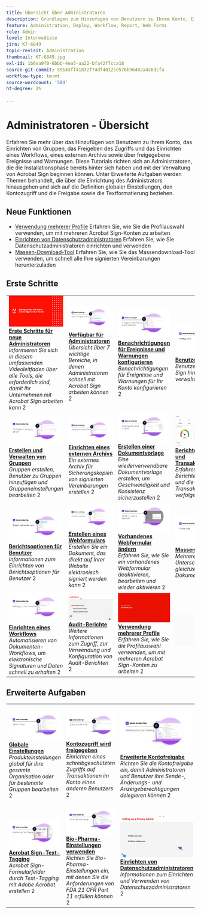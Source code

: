 ```yaml
---
title: Übersicht über Administratoren
description: Grundlagen zum Hinzufügen von Benutzern zu Ihrem Konto, Einrichten von Gruppen, Freigeben des Zugriffs und Einrichten eines Workflows, eines externen Archivs sowie von freigegebenen Ereignissen und Benachrichtigungen
feature: Administration, Deploy, Workflow, Report, Web Forms
role: Admin
level: Intermediate
jira: KT-6849
topic-revisit: Administration
thumbnail: KT-6849.jpg
exl-id: 1b6ea9f0-6bbb-4ea5-aa22-bfa42f7cca18
source-git-commit: 59143ff41832f74df4012ce576b96482a4c6dcfa
workflow-type: tm+mt
source-wordcount: '584'
ht-degree: 2%

---
```


# Administratoren - Übersicht

Erfahren Sie mehr über das Hinzufügen von Benutzern zu Ihrem Konto, das Einrichten von Gruppen, das Freigeben des Zugriffs und das Einrichten eines Workflows, eines externen Archivs sowie über freigegebene Ereignisse und Warnungen. Diese Tutorials richten sich an Administratoren, die die Installationsphase bereits hinter sich haben und mit der Verwaltung von Acrobat Sign beginnen können. Unter Erweiterte Aufgaben werden Themen behandelt, die über die Einrichtung des Administrators hinausgehen und sich auf die Definition globaler Einstellungen, den Kontozugriff und die Freigabe sowie die Textformatierung beziehen.

## Neue Funktionen

* [Verwendung mehrerer Profile](multiple-profiles.md)
Erfahren Sie, wie Sie die Profilauswahl verwenden, um mit mehreren Acrobat Sign-Konten zu arbeiten
* [Einrichten von Datenschutzadministratoren](privacy.md)
Erfahren Sie, wie Sie Datenschutzadministratoren einrichten und verwenden
* [Massen-Download-Tool](bulk-download-tool.md)
Erfahren Sie, wie Sie das Massendownload-Tool verwenden, um schnell alle Ihre signierten Vereinbarungen herunterzuladen

## Erste Schritte

<table style="table-layout:fixed">
<tr>
  <td>
    <a href="get-started-admin.md">
      <img alt="Erste Schritte für neue Administratoren" src="../assets/Gettingstartedadmin_1280.png" />
    </a>
    <div>
    <a href="get-started-admin.md"><strong>Erste Schritte für neue Administratoren</strong></a>
    </div>
    <em>Informieren Sie sich in diesem umfassenden Videoleitfaden über alle Tools, die erforderlich sind, damit Ihr Unternehmen mit Acrobat Sign arbeiten kann</em>
    2<br>
  </td>
  <td>
    <a href="up-and-running-admin.md">
      <img alt="Einstieg in Administratoren" src="../assets/Up-Running.png" />
    </a>
    <div>
    <a href="up-and-running-admin.md"><strong>Verfügbar für Administratoren</strong></a>
    </div>
    <em>Übersicht über 7 wichtige Bereiche, in denen Administratoren schnell mit Acrobat Sign arbeiten können</em>
    2<br>
  </td>
  <td>
    <a href="set-up-shared-events-and-alert.md">
      <img alt="Einrichten von freigegebenen Ereignissen und Warnungen" src="../assets/Notifications_1280.png" />
    </a>
    <div>
    <a href="set-up-shared-events-and-alert.md"><strong>Benachrichtigungen für Ereignisse und Warnungen konfigurieren</strong></a>
    </div>
    <em>Benachrichtigungen für Ereignisse und Warnungen für Ihr Konto konfigurieren</em>
    2<br>
  </td>
  <td>
    <a href="add-users-to-your-account.md">
      <img alt="Benutzer hinzufügen" src="../assets/Adding-Users.png" />
    </a>
    <div>
    <a href="add-users-to-your-account.md"><strong>Benutzer hinzufügen</strong></a>
    </div>
    <em>Benutzer für Acrobat Sign hinzufügen und verwalten</em>
    2<br>
  </td>
</tr>
<tr>
 <td>
    <a href="create-and-manage-groups.md">
      <img alt="Erstellen und Verwalten von Gruppen" src="../assets/Creating-Groups.png" />
    </a>
    <div>
    <a href="create-and-manage-groups.md"><strong>Erstellen und Verwalten von Gruppen</strong></a>
    </div>
    <em>Gruppen erstellen, Benutzer zu Gruppen hinzufügen und Gruppeneinstellungen bearbeiten</em>
    2<br>
  </td>
  <td>
    <a href="set-up-your-external-archive.md">
      <img alt="Einrichten eines externen Archivs" src="../assets/ExternalArchive.png" />
    </a>
    <div>
    <a href="set-up-your-external-archive.md"><strong>Einrichten eines externen Archivs</strong></a>
    </div>
    <em>Ein externes Archiv für Sicherungskopien von signierten Vereinbarungen erstellen</em>
    2<br>
  </td>
  <td>
    <a href="../sign-advanced-users/create-a-template.md">
      <img alt="Erstellen von Dokumentvorlagen" src="../assets/Template.png" />
    </a>
    <div>
    <a href="../sign-advanced-users/create-a-template.md"><strong>Erstellen einer Dokumentvorlage</strong></a>
    </div>
    <em>Eine wiederverwendbare Dokumentvorlage erstellen, um Geschwindigkeit und Konsistenz sicherzustellen</em>
    2<br>
  </td>
  <td>
    <a href="../sign-advanced-users/creating-a-report.md">
      <img alt="Berichterstellung und Transaktionsnutzung" src="../assets/reporting.png" />
    </a>
    <div>
    <a href="../sign-advanced-users/creating-a-report.md"><strong>Berichterstellung und Transaktionsnutzung</strong></a>
    </div>
    <em>Erfahren Sie, wie Sie Berichte generieren und die Transaktionsnutzung verfolgen</em>
    2<br>
  </td>
</tr>
<tr>
  <td>
    <a href="report-options.md">
      <img alt="Berichtsoptionen für Benutzer" src="../assets/report-options.png" />
    </a>
    <div>
    <a href="report-options.md"><strong>Berichtsoptionen für Benutzer</strong></a>
    </div>
    <em>Informationen zum Einrichten von Berichtsoptionen für Benutzer</em>
    2<br>
  </td>
  <td>
    <a href="../sign-advanced-users/webform.md">
      <img alt="Erstellen eines Webformulars" src="../assets/Webform.png" />
    </a>
    <div>
    <a href="../sign-advanced-users/webform.md"><strong>Erstellen eines Webformulars</strong></a>
    </div>
    <em>Erstellen Sie ein Dokument, das direkt auf Ihrer Website elektronisch signiert werden kann</em>
    2<br>
  </td>
  <td>
    <a href="../sign-advanced-users/modify-webform.md">
      <img alt="Vorhandenes Webformular ändern" src="../assets/Modifywebform.png" />
    </a>
    <div>
    <a href="../sign-advanced-users/modify-webform.md"><strong>Vorhandenes Webformular ändern</strong></a>
    </div>
    <em>Erfahren Sie, wie Sie ein vorhandenes Webformular deaktivieren, bearbeiten und wieder aktivieren</em>
    2<br>
  </td>
  <td>
    <a href="../sign-advanced-users/megasign.md">
      <img alt="Massenversand" src="../assets/send-in-bulk.png" />
    </a>
    <div>
    <a href="../sign-advanced-users/megasign.md"><strong>Massenversand</strong></a>
    </div>
    <em>Mehrere Tausend Unterschriften gleichzeitig für jedes Dokument einholen</em>
    2<br>
  </td>
</tr>
<tr>
  <td>
    <a href="building-a-custom-workflow.md">
      <img alt="Einrichten eines Workflows" src="../assets/BuildingWorkflow.png" />
    </a>
    <div>
    <a href="building-a-custom-workflow.md"><strong>Einrichten eines Workflows</strong></a>
    </div>
    <em>Automatisieren von Dokumenten-Workflows, um elektronische Signaturen und Daten schnell zu erhalten</em>
    2<br>
  </td>
  <td>
    <a href="audit-reports.md">
      <img alt="Audit-Berichte" src="../assets/audit-reports-configure.png" />
    </a>
    <div>
    <a href="audit-reports.md"><strong>Audit-Berichte</strong></a>
    </div>
    <em>Weitere Informationen zum Zugriff, zur Verwendung und Konfiguration von Audit-Berichten</em>
    2<br>
  </td>
  <td>
    <a href="multiple-profiles.md">
      <img alt="Mehrere Profile verwenden" src="../assets/multiple-profiles.png" />
    </a>
    <div>
    <a href="multiple-profiles.md"><strong>Verwendung mehrerer Profile</strong></a>
    </div>
    <em>Erfahren Sie, wie Sie die Profilauswahl verwenden, um mit mehreren Acrobat Sign-Konten zu arbeiten</em>
    2<br>
  </td>
  <td>
    <img alt="Spacer" src="../assets/Grayspacer.png" />
    <div>
    <br>
  </td>
</table>

## Erweiterte Aufgaben

<table style="table-layout:fixed">
<tr>
  <td>
    <a href="learn-about-global-settings.md">
      <img alt="Globale Einstellungen" src="../assets/GlobalSettings_1280.png">
    </a>
    <div>
    <a href="learn-about-global-settings.md"><strong>Globale Einstellungen</strong></a>
    </div>
    <em>Produkteinstellungen global für Ihre gesamte Organisation oder für bestimmte Gruppen bearbeiten</em>
    2<br>
  </td>
  <td>
    <a href="share-account-access.md">
      <img alt="Kontozugriff freigeben" src="../assets/SharingAccess.png" />
    </a>  
    <div>
    <a href="share-account-access.md"><strong>Kontozugriff wird freigegeben</strong></a>
    </div>
    <em>Einrichten eines schreibgeschützten Zugriffs auf Transaktionen im Konto eines anderen Benutzers</em>
    2<br>
  </td>
  <td>
    <a href="advanced-account-sharing.md">
      <img alt="Erweiterte Kontofreigabe" src="../assets/AdvancedSharing_1280.png" />
    </a>
    <div>
    <a href="advanced-account-sharing.md"><strong>Erweiterte Kontofreigabe</strong></a>
    </div>
    <em>Richten Sie die Kontofreigabe ein, damit Administratoren und Benutzer ihre Sende-, Änderungs- und Anzeigeberechtigungen delegieren können</em>
    2<br>
  </td>
  <td>
    <a href="bulk-download-tool.md">
      <img alt="Massen-Download-Tool" src="../assets/bulk-download-tool.png" />
    </a>
    <div>
    <a href="bulk-download-tool.md"><strong>Massen-Download-Tool</strong></a>
    </div>
    <em>Erfahren Sie, wie Sie mit dem Massen-Download-Tool schnell alle Ihre signierten Vereinbarungen herunterladen</em>
    2<br>
  </td> 
</tr>
<tr>
   <td>
     <a href="../sign-advanced-users/adobe-sign-text-tagging.md">
      <img alt="Acrobat Sign Text-Tagging" src="../assets/Text-Tagging.png" />
    </a>
    <div>
    <a href="../sign-advanced-users/adobe-sign-text-tagging.md"><strong>Acrobat Sign-Text-Tagging</strong></a>
    <div>
    <em>Acrobat Sign-Formularfelder durch Text-Tagging mit Adobe Acrobat erstellen</em>
    2<br>
  </td>
  <td>
    <a href="use-bio-pharma-settings.md">
      <img alt="Verwenden von Bio-Pharma-Einstellungen" src="../assets/Bio_1280.png" />
    </a>
    <div>
    <a href="use-bio-pharma-settings.md"><strong>Bio-Pharma-Einstellungen verwenden</strong></a>
    </div>
    <em>Richten Sie Bio-Pharma-Einstellungen ein, mit denen Sie die Anforderungen von FDA 21 CFR Part 11 erfüllen können</em>
    2<br>
  </td>
  <td>
    <a href="privacy.md">
      <img alt="So richten Sie den Datenschutzadministrator ein" src="../assets/privacy.png" />
    </a>
    <div>
    <a href="privacy.md"><strong>Einrichten von Datenschutzadministratoren</strong></a>
    </div>
    <em>Informationen zum Einrichten und Verwenden von Datenschutzadministratoren</em>
    2<br>
  </td>
  <td>
    <img alt="Spacer" src="../assets/Grayspacer.png" />
    <div>
    <br>
  </td>
</tr>
</table>

